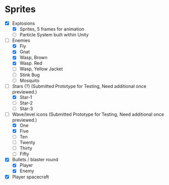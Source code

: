 # Sprites

- [X] Explosions
  - [X] Sprites, 5 frames for animation
  - [ ] Particle System built within Unity
- [ ] Enemies
  - [X] Fly
  - [X] Gnat
  - [X] Wasp, Brown
  - [X] Wasp. Red
  - [ ] Wasp, Yellow Jacket
  - [ ] Stink Bug
  - [ ] Mosquito
- [ ] Stars (?) (Submitted Prototype for Testing, Need additional once previewed.)
  - [X] Star-1
  - [ ] Star-2
  - [ ] Star-3
- [ ] Wave/level icons (Submitted Prototype for Testing, Need additional once previewed.)
  - [X] One
  - [X] Five
  - [ ] Ten
  - [ ] Twenty
  - [ ] Thirty
  - [ ] Fifty
- [X] Bullets / blaster round
  - [X] Player
  - [X] Enemy
- [X] Player spacecraft
